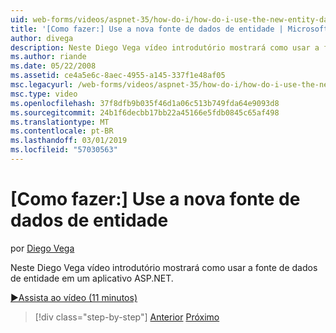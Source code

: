 ```yaml
---
uid: web-forms/videos/aspnet-35/how-do-i/how-do-i-use-the-new-entity-data-source
title: '[Como fazer:] Use a nova fonte de dados de entidade | Microsoft Docs'
author: divega
description: Neste Diego Vega vídeo introdutório mostrará como usar a fonte de dados de entidade em um aplicativo ASP.NET.
ms.author: riande
ms.date: 05/22/2008
ms.assetid: ce4a5e6c-8aec-4955-a145-337f1e48af05
msc.legacyurl: /web-forms/videos/aspnet-35/how-do-i/how-do-i-use-the-new-entity-data-source
msc.type: video
ms.openlocfilehash: 37f8dfb9b035f46d1a06c513b749fda64e9093d8
ms.sourcegitcommit: 24b1f6decbb17bb22a45166e5fdb0845c65af498
ms.translationtype: MT
ms.contentlocale: pt-BR
ms.lasthandoff: 03/01/2019
ms.locfileid: "57030563"
---
```

<a name="how-do-i-use-the-new-entity-data-source"></a>[Como fazer:] Use a nova fonte de dados de entidade
====================
por [Diego Vega](https://github.com/divega)

Neste Diego Vega vídeo introdutório mostrará como usar a fonte de dados de entidade em um aplicativo ASP.NET.

[&#9654;Assista ao vídeo (11 minutos)](https://channel9.msdn.com/Blogs/ASP-NET-Site-Videos/how-do-i-use-the-new-entity-data-source)

> [!div class="step-by-step"]
> [Anterior](how-do-i-get-started-with-the-entity-framework.md)
> [Próximo](how-do-i-serialize-a-graph-with-the-entity-framework.md)
